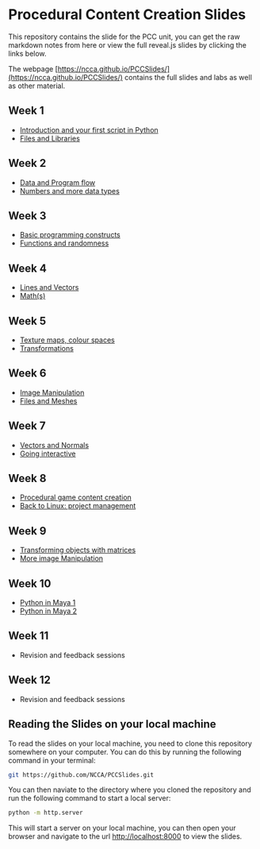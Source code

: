 # Procedural Content Creation Slides

This repository contains the slide for the PCC unit, you can get the raw markdown notes from here or view the full reveal.js slides by clicking the links below.

The webpage [https://ncca.github.io/PCCSlides/](https://ncca.github.io/PCCSlides/) contains the full slides and labs as well as other material. 

## Week 1

- [Introduction and your first script in Python](https://ncca.github.io/PCCSlides/Lecture1) 
- [Files and Libraries](https://ncca.github.io/PCCSlides/Lecture2)

## Week 2

- [Data and Program flow](https://ncca.github.io/PCCSlides/Lecture3)
- [Numbers and more data types](https://ncca.github.io/PCCSlides/Lecture4)


## Week 3

- [Basic programming constructs](https://ncca.github.io/PCCSlides/Lecture5)
- [Functions and randomness](https://ncca.github.io/PCCSlides/Lecture6)

## Week 4

- [Lines and Vectors](https://ncca.github.io/PCCSlides/Lecture7)
- [Math(s)](https://ncca.github.io/PCCSlides/Lecture8)

## Week 5

- [Texture maps, colour spaces](https://ncca.github.io/PCCSlides/Lecture9)
- [Transformations](https://ncca.github.io/PCCSlides/Lecture10)

## Week 6

- [Image Manipulation](https://ncca.github.io/PCCSlides/Lecture11)
- [Files and Meshes](https://ncca.github.io/PCCSlides/Lecture12)

## Week 7

- [Vectors and Normals](https://ncca.github.io/PCCSlides/Lecture13)
- [Going interactive](https://ncca.github.io/PCCSlides/Lecture14)

## Week 8

- [Procedural game content creation](https://ncca.github.io/PCCSlides/Lecture15)
- [Back to Linux: project management](https://ncca.github.io/PCCSlides/Lecture16)

## Week 9

- [Transforming objects with matrices](https://ncca.github.io/PCCSlides/Lecture17)
- [More image Manipulation](https://ncca.github.io/PCCSlides/Lecture18)

## Week 10

- [Python in Maya 1](https://ncca.github.io/PCCSlides/Lecture19)
- [Python in Maya 2](https://ncca.github.io/PCCSlides/Lecture20)

## Week 11

- Revision and feedback sessions

## Week 12

- Revision and feedback sessions


## Reading the Slides on your local machine

To read the slides on your local machine, you need to clone this repository somewhere on your computer. You can do this by running the following command in your terminal:

```bash
git https://github.com/NCCA/PCCSlides.git
```

You can then naviate to the directory where you cloned the repository and run the following command to start a local server:

```bash
python -m http.server
```

This will start a server on your local machine, you can then open your browser and navigate to the url [http://localhost:8000](http://localhost:8000) to view the slides.